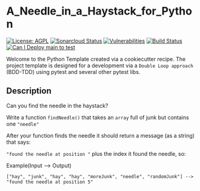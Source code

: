 # A_Needle_in_a_Haystack_for_Python

[![License: AGPL](https://img.shields.io/badge/License-AGPL-blue.svg)](https://github.com/gotreasa/a_needle_in_a_haystack_for_python/blob/main/LICENSE)
[![Sonarcloud Status](https://sonarcloud.io/api/project_badges/measure?project=gotreasa_a_needle_in_a_haystack_for_python&metric=alert_status)](https://sonarcloud.io/dashboard?id=gotreasa_a_needle_in_a_haystack_for_python)
[![Vulnerabilities](https://sonarcloud.io/api/project_badges/measure?project=gotreasa_a_needle_in_a_haystack_for_python&metric=vulnerabilities)](https://sonarcloud.io/summary/new_code?id=gotreasa_a_needle_in_a_haystack_for_python)
[![Build Status](https://github.com/gotreasa/a_needle_in_a_haystack_for_python/actions/workflows/cicd.yml/badge.svg)](https://github.com/gotreasa/a_needle_in_a_haystack_for_python/actions/workflows/cicd.yml)
[![Can I Deploy main to test](https://gotreasa.pactflow.io/pacticipants/a_needle_in_a_haystack_for_python_app/branches/main/latest-version/can-i-deploy/to-environment/test/badge)](https://gotreasa.pactflow.io/hal-browser/browser.html#https://gotreasa.pactflow.io/pacticipants/a_needle_in_a_haystack_for_python_app/branches/main/latest-version/can-i-deploy/to-environment/test/badge)

Welcome to the Python Template created via a cookiecutter recipe. The project template is designed for a development via a `Double Loop approach` (BDD-TDD) using pytest and several other pytest libs.

## Description

Can you find the needle in the haystack?

Write a function `findNeedle()` that takes an `array` full of junk but contains one `"needle"`

After your function finds the needle it should return a message (as a string) that says:

`"found the needle at position "` plus the index it found the needle, so:

Example(Input --> Output)

```
["hay", "junk", "hay", "hay", "moreJunk", "needle", "randomJunk"] --> "found the needle at position 5" 
```

